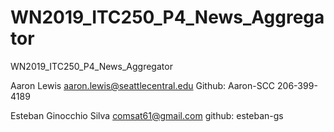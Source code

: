 # WN2019_ITC250_P4_News_Aggregator
WN2019_ITC250_P4_News_Aggregator


Aaron Lewis
aaron.lewis@seattlecentral.edu
Github:  Aaron-SCC
206-399-4189


Esteban Ginocchio Silva
comsat61@gmail.com
github: esteban-gs





